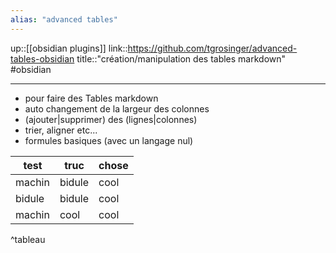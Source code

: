 ```yaml
---
alias: "advanced tables"
---
```

up::[[obsidian plugins]]
link::https://github.com/tgrosinger/advanced-tables-obsidian
title::"création/manipulation des tables markdown"
#obsidian 

----
 - pour faire des Tables markdown
 - auto changement de la largeur des colonnes
 - (ajouter|supprimer) des (lignes|colonnes)
 - trier, aligner etc...
 - formules basiques (avec un langage nul)


| test   | truc   | chose |
| ------ | ------ | ----- |
| machin | bidule | cool  |
| bidule | bidule | cool  |
| machin | cool   | cool  |
^tableau

